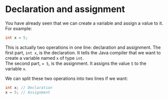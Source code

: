 # Declaration and assignment

You have already seen that we can create a variable and assign a value to it. For example:


```java
int x = 5;
```

This is actually two operations in one line: declaration and assignment.
The first part, `int x`, is the declaration. It tells the Java compiler that we want to create a variable named `x` of type `int`.\
The second part, `= 5`, is the assignment. It assigns the value `5` to the variable `x`.

We can split these two operations into two lines if we want:

```java
int x; // Declaration
x = 5; // Assignment
```

